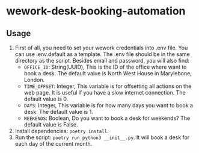 # wework-desk-booking-automation

## Usage

1. First of all, you need to set your wework credentials into .env file. You can use .env.default as a template. The .env file should be in the same directory as the script.
   Besides email and password, you will also find:
   - `OFFICE_ID`: String(UUID), This is the ID of the office where want to book a desk. The default value is North West House in Marylebone, London.
   - `TIME_OFFSET`: Integer, This variable is for offsetting all actions on the web page. It is useful if you have a slow internet connection. The default value is 0.
   - `DAYS`: Integer, This variable is for how many days you want to book a desk. The default value is 1.
   - `WEEKENDS`: Boolean, Do you want to book a desk for weekends? The default value is False.
2. Install dependencies: `poetry install`.
3. Run the script: `poetry run python3 __init__.py`. It will book a desk for each day of the current month.
